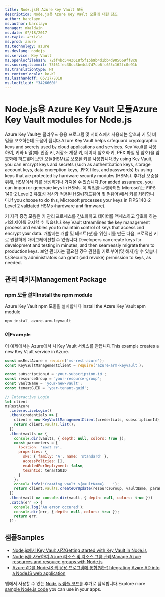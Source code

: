 ```yaml
---
title: Node.js용 Azure Key Vault 모듈
description: Node.js용 Azure Key Vault 모듈에 대한 참조
author: barclayn
ms.author: barclayn
manager: mbaldwin
ms.date: 07/18/2017
ms.topic: article
ms.prod: azure
ms.technology: azure
ms.devlang: nodejs
ms.service: Key Vault
ms.openlocfilehash: 72bf4bc5443618f5f1bb9b4d1bb4d905669ff8c8
ms.sourcegitcommit: 75051fec38cc3be4cb7d7cb6fc695c162fc0e91b
ms.translationtype: HT
ms.contentlocale: ko-KR
ms.lasthandoff: 05/17/2018
ms.locfileid: "34266600"
---
```

# <a name="azure-key-vault-modules-for-nodejs"></a><span data-ttu-id="d178f-103">Node.js용 Azure Key Vault 모듈</span><span class="sxs-lookup"><span data-stu-id="d178f-103">Azure Key Vault modules for Node.js</span></span>

<span data-ttu-id="d178f-104">Azure Key Vault는 클라우드 응용 프로그램 및 서비스에서 사용되는 암호화 키 및 비밀을 보호하는데 도움이 됩니다.</span><span class="sxs-lookup"><span data-stu-id="d178f-104">Azure Key Vault helps safeguard cryptographic keys and secrets used by cloud applications and services.</span></span> <span data-ttu-id="d178f-105">Key Vault를 사용하여, 키와 비밀(예: 인증 키, 저장소 계정 키, 데이터 암호화 키, PFX 파일 및 암호)을 암호화에 하드웨어 보안 모듈(HSM)로 보호된 키를 사용합니다.</span><span class="sxs-lookup"><span data-stu-id="d178f-105">By using Key Vault, you can encrypt keys and secrets (such as authentication keys, storage account keys, data encryption keys, .PFX files, and passwords) by using keys that are protected by hardware security modules (HSMs).</span></span> <span data-ttu-id="d178f-106">추가된 보증을 위해, HSM에서 키를 생성하거나 가져올 수 있습니다.</span><span class="sxs-lookup"><span data-stu-id="d178f-106">For added assurance, you can import or generate keys in HSMs.</span></span> <span data-ttu-id="d178f-107">이 작업을 수행하려면 Microsoft는 FIPS 140-2 Level 2 유효성 검사가 적용된 HSM(하드웨어 및 펌웨어)에서 키를 처리합니다.</span><span class="sxs-lookup"><span data-stu-id="d178f-107">If you choose to do this, Microsoft processes your keys in FIPS 140-2 Level 2 validated HSMs (hardware and firmware).</span></span>

<span data-ttu-id="d178f-108">키 자격 증명 모음은 키 관리 프로세스를 간소화하고 데이터를 액세스하고 암호화 하는 키의 제어를 유지할 수 있습니다.</span><span class="sxs-lookup"><span data-stu-id="d178f-108">Key Vault streamlines the key management process and enables you to maintain control of keys that access and encrypt your data.</span></span> <span data-ttu-id="d178f-109">개발자는 개발 및 테스트(분)을 위한 키를 만든 다음, 프로덕션 키로 원활하게 마이그레이션할 수 있습니다.</span><span class="sxs-lookup"><span data-stu-id="d178f-109">Developers can create keys for development and testing in minutes, and then seamlessly migrate them to production keys.</span></span> <span data-ttu-id="d178f-110">보안 관리자는 필요한 경우 권한을 키로 부여(및 해지)할 수 있습니다.</span><span class="sxs-lookup"><span data-stu-id="d178f-110">Security administrators can grant (and revoke) permission to keys, as needed.</span></span>

## <a name="management-package"></a><span data-ttu-id="d178f-111">관리 패키지</span><span class="sxs-lookup"><span data-stu-id="d178f-111">Management Package</span></span>

### <a name="install-the-npm-module"></a><span data-ttu-id="d178f-112">npm 모듈 설치</span><span class="sxs-lookup"><span data-stu-id="d178f-112">Install the npm module</span></span> 

<span data-ttu-id="d178f-113">Azure Key Vault npm 모듈을 설치합니다.</span><span class="sxs-lookup"><span data-stu-id="d178f-113">Install the Azure Key Vault npm module</span></span>

```bash
npm install azure-arm-keyvault
```

### <a name="example"></a><span data-ttu-id="d178f-114">예</span><span class="sxs-lookup"><span data-stu-id="d178f-114">Example</span></span>

<span data-ttu-id="d178f-115">이 예제에서는 Azure에서 새 Key Vault 서비스를 만듭니다.</span><span class="sxs-lookup"><span data-stu-id="d178f-115">This example creates a new Key Vault service in Azure.</span></span>

```javascript
const msRestAzure = require('ms-rest-azure');
const KeyVaultManagementClient = require('azure-arm-keyvault');

const subscriptionId = 'your-subscription-id';
const resourceGroup = 'your-resource-group';
const vaultName = 'your-new-vault';
const tenantGUID = 'your-tenant-guid';

// Interactive Login
let client;
msRestAzure
  .interactiveLogin()
  .then(credentials => {
    client = new KeyVaultManagementClient(credentials, subscriptionId);
    return client.vaults.list();
  })
  .then(vaults => {
    console.dir(vaults, { depth: null, colors: true });
    const parameters = {
      location: 'East US',
      properties: {
        sku: { family: 'A', name: 'standard' },
        accessPolicies: [],
        enabledForDeployment: false,
        tenantId: tenantGUID
      }
    };
    console.info('Creating vault ${vaultName} ...');
    return client.vaults.createOrUpdate(resourceGroup, vaultName, parameters);
  })
  .then(vault => console.dir(vault, { depth: null, colors: true }))
  .catch(err => {
    console.log('An error occured');
    console.dir(err, { depth: null, colors: true });
    return err;
  });
```

## <a name="samples"></a><span data-ttu-id="d178f-116">샘플</span><span class="sxs-lookup"><span data-stu-id="d178f-116">Samples</span></span>

- [<span data-ttu-id="d178f-117">Node.js에서 Key Vault 시작</span><span class="sxs-lookup"><span data-stu-id="d178f-117">Getting started with Key Vault in Node.js</span></span>](https://azure.microsoft.com/resources/samples/key-vault-node-getting-started/)
- [<span data-ttu-id="d178f-118">Node.js를 사용하여 Azure 리소스 및 리소스 그룹 관리</span><span class="sxs-lookup"><span data-stu-id="d178f-118">Manage Azure resources and resource groups with Node.js</span></span>](https://azure.microsoft.com/resources/samples/resource-manager-node-resources-and-groups/) 
- [<span data-ttu-id="d178f-119">Azure AD를 NodeJS 웹 응용 프로그램에 통합(영문)</span><span class="sxs-lookup"><span data-stu-id="d178f-119">Integrating Azure AD into a NodeJS web application</span></span>](https://azure.microsoft.com/resources/samples/active-directory-node-webapp-openidconnect/) 

<span data-ttu-id="d178f-120">앱에서 사용할 수 있는 [Node.js 샘플 코드](https://azure.microsoft.com/resources/samples/?platform=nodejs)를 추가로 탐색합니다.</span><span class="sxs-lookup"><span data-stu-id="d178f-120">Explore more [sample Node.js code](https://azure.microsoft.com/resources/samples/?platform=nodejs) you can use in your apps.</span></span>
